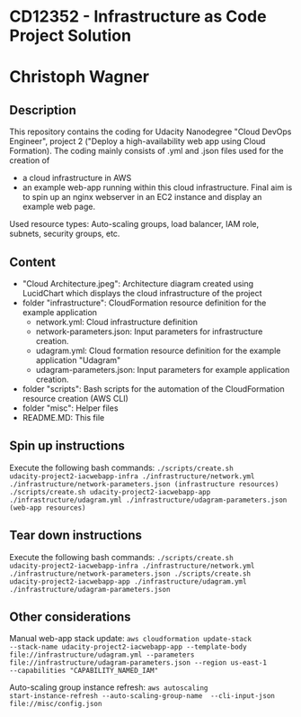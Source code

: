 # CD12352 - Infrastructure as Code Project Solution
# Christoph Wagner

## Description
This repository contains the coding for Udacity Nanodegree "Cloud DevOps Engineer", project 2 ("Deploy a high-availability web app using Cloud Formation). 
The coding mainly consists of .yml and .json files used for the creation of
- a cloud infrastructure in AWS
- an example web-app running within this cloud infrastructure. 
Final aim is to spin up an nginx webserver in an EC2 instance and display an example web page. 

Used resource types: 
Auto-scaling groups, load balancer, IAM role, subnets, security groups, etc.

## Content
- "Cloud Architecture.jpeg": Architecture diagram created using LucidChart which displays the cloud infrastructure of the project
- folder "infrastructure": CloudFormation resource definition for the example application
    - network.yml: Cloud infrastructure definition
    - network-parameters.json: Input parameters for infrastructure creation.
    - udagram.yml: Cloud formation resource definition for the example application "Udagram"
    - udagram-parameters.json: Input parameters for example application creation.
- folder "scripts": Bash scripts for the automation of the CloudFormation resource creation (AWS CLI)
- folder "misc": Helper files
- README.MD: This file

## Spin up instructions
Execute the following bash commands:
<code>./scripts/create.sh udacity-project2-iacwebapp-infra ./infrastructure/network.yml ./infrastructure/network-parameters.json (infrastructure resources)
./scripts/create.sh udacity-project2-iacwebapp-app ./infrastructure/udagram.yml ./infrastructure/udagram-parameters.json (web-app resources)</code>

## Tear down instructions
Execute the following bash commands:
<code>./scripts/create.sh udacity-project2-iacwebapp-infra ./infrastructure/network.yml ./infrastructure/network-parameters.json
./scripts/create.sh udacity-project2-iacwebapp-app ./infrastructure/udagram.yml ./infrastructure/udagram-parameters.json</code>

## Other considerations
Manual web-app stack update:
<code>aws cloudformation update-stack --stack-name udacity-project2-iacwebapp-app --template-body file://infrastructure/udagram.yml --parameters file://infrastructure/udagram-parameters.json --region us-east-1 --capabilities "CAPABILITY_NAMED_IAM"</code>

Auto-scaling group instance refresh:
<code>aws autoscaling start-instance-refresh --auto-scaling-group-name <tbd> --cli-input-json file://misc/config.json</code>